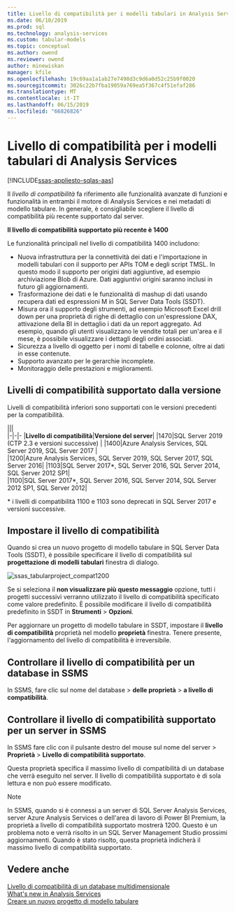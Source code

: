 ```yaml
---
title: Livello di compatibilità per i modelli tabulari in Analysis Services | Microsoft Docs
ms.date: 06/10/2019
ms.prod: sql
ms.technology: analysis-services
ms.custom: tabular-models
ms.topic: conceptual
ms.author: owend
ms.reviewer: owend
author: minewiskan
manager: kfile
ms.openlocfilehash: 19c69aa1a1ab27e7498d3c9d6a0d52c25b9f0020
ms.sourcegitcommit: 3026c22b7fba19059a769ea5f367c4f51efaf286
ms.translationtype: MT
ms.contentlocale: it-IT
ms.lasthandoff: 06/15/2019
ms.locfileid: "66826826"
---
```

# <a name="compatibility-level-for-analysis-services-tabular-models"></a>Livello di compatibilità per i modelli tabulari di Analysis Services
[!INCLUDE[ssas-appliesto-sqlas-aas](../../includes/ssas-appliesto-sqlas-aas.md)]

  Il *livello di compatibilità* fa riferimento alle funzionalità avanzate di funzioni e funzionalità in entrambi il motore di Analysis Services e nei metadati di modello tabulare. In generale, è consigliabile scegliere il livello di compatibilità più recente supportato dal server. 

  **Il livello di compatibilità supportato più recente è 1400** 
  
Le funzionalità principali nel livello di compatibilità 1400 includono:

*  Nuova infrastruttura per la connettività dei dati e l'importazione in modelli tabulari con il supporto per APIs TOM e degli script TMSL. In questo modo il supporto per origini dati aggiuntive, ad esempio archiviazione Blob di Azure. Dati aggiuntivi origini saranno inclusi in futuro gli aggiornamenti.
*  Trasformazione dei dati e le funzionalità di mashup di dati usando recupera dati ed espressioni M in SQL Server Data Tools (SSDT).
*  Misura ora il supporto degli strumenti, ad esempio Microsoft Excel drill down per una proprietà di righe di dettaglio con un'espressione DAX, attivazione della BI in dettaglio i dati da un report aggregato. Ad esempio, quando gli utenti visualizzano le vendite totali per un'area e il mese, è possibile visualizzare i dettagli degli ordini associati. 
*  Sicurezza a livello di oggetto per i nomi di tabelle e colonne, oltre ai dati in esse contenute.
*  Supporto avanzato per le gerarchie incomplete.
*  Monitoraggio delle prestazioni e miglioramenti.

  
## <a name="supported-compatibility-levels-by-version"></a>Livelli di compatibilità supportato dalla versione
  
Livelli di compatibilità inferiori sono supportati con le versioni precedenti per la compatibilità. 

|||  
|-|-|- 
|**Livello di compatibilità**|**Versione del server**| 
|1470|SQL Server 2019 (CTP 2.3 e versioni successive) | 
|1400|Azure Analysis Services, SQL Server 2019, SQL Server 2017 |  
|1200|Azure Analysis Services, SQL Server 2019, SQL Server 2017, SQL Server 2016| 
|1103|SQL Server 2017*, SQL Server 2016, SQL Server 2014, SQL Server 2012 SP1|  
|1100|SQL Server 2017*, SQL Server 2016, SQL Server 2014, SQL Server 2012 SP1, SQL Server 2012| 

\* i livelli di compatibilità 1100 e 1103 sono deprecati in SQL Server 2017 e versioni successive.
  
## <a name="set-compatibility-level"></a>Impostare il livello di compatibilità 
 Quando si crea un nuovo progetto di modello tabulare in SQL Server Data Tools (SSDT), è possibile specificare il livello di compatibilità sul **progettazione di modelli tabulari** finestra di dialogo. 
  
 ![ssas_tabularproject_compat1200](../../analysis-services/tabular-models/media/ssas-tabularproject-compat1200.png)  
  
 Se si seleziona il **non visualizzare più questo messaggio** opzione, tutti i progetti successivi verranno utilizzato il livello di compatibilità specificato come valore predefinito. È possibile modificare il livello di compatibilità predefinito in SSDT in **Strumenti** > **Opzioni**.  
  
 Per aggiornare un progetto di modello tabulare in SSDT, impostare il **livello di compatibilità** proprietà nel modello **proprietà** finestra. Tenere presente, l'aggiornamento del livello di compatibilità è irreversibile.
  
## <a name="check-compatibility-level-for-a-database-in-ssms"></a>Controllare il livello di compatibilità per un database in SSMS  
 In SSMS, fare clic sul nome del database > **delle proprietà** > **a livello di compatibilità**.  
  
## <a name="check-supported-compatibility-level-for-a-server-in-ssms"></a>Controllare il livello di compatibilità supportato per un server in SSMS  
 In SSMS fare clic con il pulsante destro del mouse sul nome del server > **Proprietà** > **Livello di compatibilità supportato**.  

 Questa proprietà specifica il massimo livello di compatibilità di un database che verrà eseguito nel server. Il livello di compatibilità supportato è di sola lettura e non può essere modificato.
 
> [!NOTE]  
>  In SSMS, quando si è connessi a un server di SQL Server Analysis Services, server Azure Analysis Services o dell'area di lavoro di Power BI Premium, la proprietà a livello di compatibilità supportato mostrerà 1200. Questo è un problema noto e verrà risolto in un SQL Server Management Studio prossimi aggiornamenti. Quando è stato risolto, questa proprietà indicherà il massimo livello di compatibilità supportato. 
  
## <a name="see-also"></a>Vedere anche  
 [Livello di compatibilità di un database multidimensionale](../../analysis-services/multidimensional-models/compatibility-level-of-a-multidimensional-database-analysis-services.md)   
 [What's new in Analysis Services](../../analysis-services/what-s-new-in-analysis-services.md)   
 [Creare un nuovo progetto di modello tabulare](../../analysis-services/tabular-models/create-a-new-tabular-model-project-analysis-services.md)  
  
  

